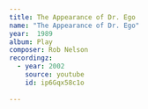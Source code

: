 ```yaml
---
title: The Appearance of Dr. Ego
name: "The Appearance of Dr. Ego"
year:  1989
album: Play
composer: Rob Nelson
recordingz:
  - year: 2002
    source: youtube
    id: ip6Gqx58c1o
 
---
```


